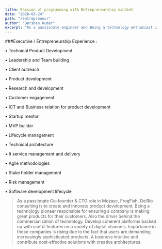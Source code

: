 ```yaml
---
title: Passion of programming with Entrepreneurship mindset
date: "2020-03-24"
path: "/entrepreneur"
author: "Darshan Kumar"
excerpt: "As a passionate engineer and Being a technology enthusiast i love to work on contract basis as solution designer/Full stack developer/UI Lead/Lead Backend engineer/Devops engineer"
---
```



###Executive / Entrepreneurship Experience :

 •	Technical Product Development

 •	Leadership and Team building 

 •	Client outreach 

 •	Product development 

 •	Research and development 

 •	Customer engagement 

 •	ICT and Business relation for product development 

 •	Startup mentor 

 •	MVP builder 

 •	Lifecycle management 

 •	Technical architecture 

 •	It service management and delivery 

 •	Agile methodologies 

 •	Stake holder management 

 •	Risk management 

 •	Software development lifecycle 

>As a passionate Co-founder & CTO role in Mozayc, FrogFish, DelRio consulting is to create and innovate product development. Being a technology pioneer responsible for ensuring a company is making great products for their customers. Also the driver behind the commercialization of technology.
>Develop coherent platforms backed up with useful features on a variety of digital channels. Importance in these companies is rising due to the fact that users are demanding increasingly sophisticated products. A business intuitive and contribute cost-effective solutions with creative architectures.

